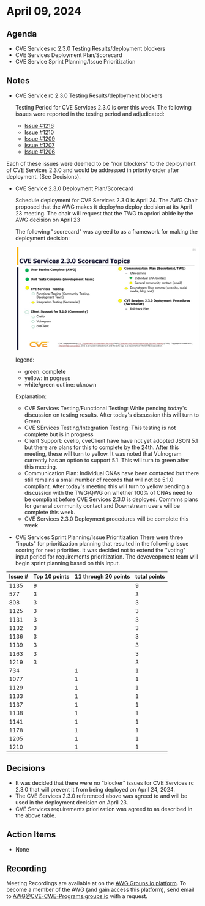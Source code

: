 # April 09, 2024

## Agenda

* CVE Services rc 2.3.0 Testing Results/deployment blockers
* CVE Services Deployment Plan/Scorecard
* CVE Service Sprint Planning/Issue Prioritization

## Notes

* CVE Service rc 2.3.0 Testing Results/deployment blockers

  Testing Period for CVE Services 2.3.0 is over this week.   The following issues were reported in the testing period and adjudicated: 
  - [Issue #1216](https://github.com/CVEProject/cve-services/issues/1216)
  - [Issue #1210](https://github.com/CVEProject/cve-services/issues/1210)
  - [Issue #1209](https://github.com/CVEProject/cve-services/issues/1209)
  - [Issue #1207](https://github.com/CVEProject/cve-services/issues/1207)
  - [Issue #1206](https://github.com/CVEProject/cve-services/issues/1206)

 Each of these issues were deemed to be "non blockers" to the deployment of CVE Services 2.3.0 and would be addressed in priority order after deployment. (See Decisions).

 * CVE Service 2.3.0 Deployment Plan/Scorecard

   Schedule deployment for CVE Services 2.3.0 is April 24.   The AWG Chair proposed that the AWG makes it deploy/no deploy decision at its April 23 meeting.  The chair 
   will request that the TWG to apriori abide by the AWG decision on April 23 

   The following "scorecard" was agreed to as a framework for making the deployment decision:
   
   ![scorecard image](https://github.com/CVEProject/automation-working-group/blob/master/meeting-notes/CVEServices230Scorecard.jpg)

   legend:
     - green: complete
     - yellow: in pogress
     - white/green outline:  uknown
  
   Explanation:
     - CVE Services Testing/Functional Testing:  White pending today's discussion on testing results.  After today's discussion this will turn to Green
     - CVE SErvices Testing/Integration Testing: This testing is not complete but is in progress
     - Client Support: cvelib, cveClient have have not yet adopted JSON 5.1 but there are plans for this to complete by the 24th.  After this meeting, these will turn to
       yellow.   It was noted that Vulnogram currently has an option to support 5.1.  This will turn to green after this meeting.
     - Communication Plan:  Individual CNAs have been contacted but there still remains a small number of records that will not be 5.1.0 compliant.  After today's meeting this will turn to yellow pending a discussion with the TWG/QWG on whether 100% of CNAs need to be compliant before CVE Services 2.3.0 is deployed.   Commms plans for general community contact and Downstream users will be complete this week.
     - CVE Services 2.3.0 Deployment procedures will be complete this week

 * CVE Services Sprint Planning/Issue Prioritization
     There were three "inputs" for prioritization planning that resulted in the following issue scoring for next priorities.  It was decided not to extend the "voting"    input period for requirements prioritization.  The deveveopment team will begin sprint planning based on this input.

| Issue # | Top 10 points | 11 through 20 points | total points |
| ------- | ------------- | -------------------- | ------------ |
| 1135    | 9             |                      | 9     |
| 577     | 3             |                      | 3     |
| 808     | 3             |                      | 3     |
| 1125    | 3             |                      | 3     |
| 1131    | 3             |                      | 3     |
| 1132    | 3             |                      | 3     |
| 1136    | 3             |                      | 3     |
| 1139    | 3             |                      | 3     |
| 1163    | 3             |                      | 3     |
| 1219    | 3             |                      | 3     |
| 734     |               | 1                    | 1     |
| 1077    |               | 1                    | 1     |
| 1129    |               | 1                    | 1     |
| 1133    |               | 1                    | 1     |
| 1137    |               | 1                    | 1     |
| 1138    |               | 1                    | 1     |
| 1141    |               | 1                    | 1     |
| 1178    |               | 1                    | 1     |
| 1205    |               | 1                    | 1     |
| 1210    |               | 1                    | 1     |

 

## Decisions

* It was decided that there were no "blocker" issues for CVE Services rc 2.3.0 that will prevent it from being deployed on April 24, 2024.
* The CVE Services 2.3.0 referenced above was agreed to and will be used in the deployment decision on April 23.
* CVE Services requirements priorization was agreed to as described in the above table. 

## Action Items

* None

## Recording

Meeting Recordings are available at on the [AWG Groups.io platform](https://cve-cwe-programs.groups.io/g/AWG/files/MeetingRecordings).
To become a member of the AWG (and gain access this platform), send email to AWG@CVE-CWE-Programs.groups.io with a request.
